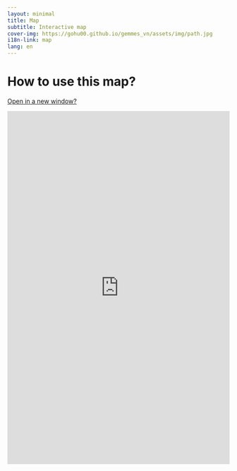 ```yaml
---
layout: minimal
title: Map
subtitle: Interactive map
cover-img: https://gohu00.github.io/gemmes_vn/assets/img/path.jpg
i18n-link: map
lang: en
---
```


<h1 class="text-center"> How to use this map? </h1>

<a href="https://remosat.usth.edu.vn/ecomore2/VNM">Open in a new window?</a>

<iframe ddd  src="https://remosat.usth.edu.vn/ecomore2/VNM"
style="border:none; overflow:hidden; width:100%; height:800px; left:0px; display:block; "></iframe>